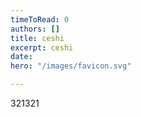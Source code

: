 ```yaml
---
timeToRead: 0
authors: []
title: ceshi
excerpt: ceshi
date: 
hero: "/images/favicon.svg"

---
```

321321